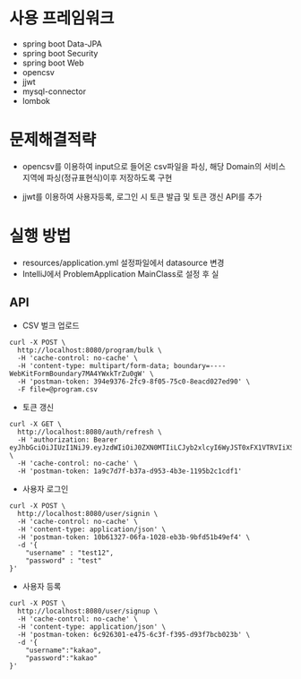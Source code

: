 # 사용 프레임워크
* spring boot Data-JPA
* spring boot Security
* spring boot Web
* opencsv
* jjwt
* mysql-connector
* lombok

# 문제해결적략
* opencsv를 이용하여 input으로 들어온 csv파일을 파싱, 해당 Domain의 서비스지역에 파싱(정규표현식)이후 저장하도록 구현

* jjwt를 이용하여 사용자등록, 로그인 시 토큰 발급 및 토큰 갱신 API를 추가 

# 실행 방법
* resources/application.yml 설정파일에서 datasource 변경
* IntelliJ에서 ProblemApplication MainClass로 설정 후 실

## API
* CSV 벌크 업로드
```
curl -X POST \
  http://localhost:8080/program/bulk \
  -H 'cache-control: no-cache' \
  -H 'content-type: multipart/form-data; boundary=----WebKitFormBoundary7MA4YWxkTrZu0gW' \
  -H 'postman-token: 394e9376-2fc9-8f05-75c0-8eacd027ed90' \
  -F file=@program.csv
```
* 토큰 갱신
```
curl -X GET \
  http://localhost:8080/auth/refresh \
  -H 'authorization: Bearer eyJhbGciOiJIUzI1NiJ9.eyJzdWIiOiJ0ZXN0MTIiLCJyb2xlcyI6WyJST0xFX1VTRVIiXSwiaWF0IjoxNTU1MjM0MTc3LCJleHAiOjE1NTUyMzQyMzd9.z3t9B4tAAjJ0660KUxlci3HeechmdWeeCZKAB7OpXWg' \
  -H 'cache-control: no-cache' \
  -H 'postman-token: 1a9c7d7f-b37a-d953-4b3e-1195b2c1cdf1'
```

* 사용자 로그인
```
curl -X POST \
  http://localhost:8080/user/signin \
  -H 'cache-control: no-cache' \
  -H 'content-type: application/json' \
  -H 'postman-token: 10b61327-06fa-1028-eb3b-9bfd51b49ef4' \
  -d '{
	"username" : "test12",
	"password" : "test"
}'
```

* 사용자 등록
```
curl -X POST \
  http://localhost:8080/user/signup \
  -H 'cache-control: no-cache' \
  -H 'content-type: application/json' \
  -H 'postman-token: 6c926301-e475-6c3f-f395-d93f7bcb023b' \
  -d '{
	"username":"kakao",
	"password":"kakao"
}'
```